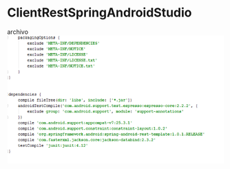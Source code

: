 # ClientRestSpringAndroidStudio
archivo
<br>
![alt text](https://github.com/muqui/ClientRestSpringAndroidStudio/blob/master/gradle.png)
